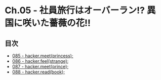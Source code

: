 # Ch.05 - 社員旅行はオーバーラン!? 異国に咲いた薔薇の花!!



## 目次

* [085 - hacker.meet(princess);](085.txt)
* [086 - hacker.feel(strange);](086.txt)
* [087 - hacker.meet(prince);](087.txt)
* [088 - hacker.read(book);](088.txt)
